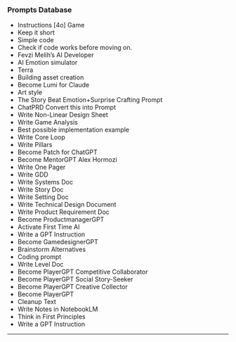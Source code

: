 ### Prompts Database 

- Instructions [4o] Game
- Keep it short
- Simple code
- Check if code works before moving on.
- Fevzi Melih’s AI Developer
- AI Emotion simulator
- Terra
- Building asset creation
- Become Lumi for Claude
- Art style
- The Story Beat Emotion+Surprise Crafting Prompt
- ChatPRD Convert this into Prompt
- Write Non-Linear Design Sheet
- Write Game Analysis
- Best possible implementation example
- Write Core Loop
- Write Pillars
- Become Patch for ChatGPT
- Become MentorGPT Alex Hormozi
- Write One Pager
- Write GDD
- Write Systems Doc
- Write Story Doc
- Write Setting Doc
- Write Technical Design Document
- Write Product Requirement Doc
- Become ProductmanagerGPT
- Activate First Time AI
- Write a GPT Instruction
- Become GamedesignerGPT
- Brainstorm Alternatives
- Coding prompt
- Write Level Doc
- Become PlayerGPT Competitive Collaborator
- Become PlayerGPT Social Story-Seeker
- Become PlayerGPT Creative Collector
- Become PlayerGPT
- Cleanup Text
- Write Notes in NotebookLM
- Think in First Principles
- Write a GPT Instruction

---

